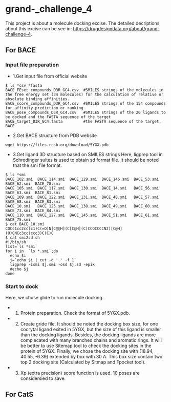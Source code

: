 # grand-_challenge_4

This project is about a molecule docking excise. The detailed decriptions about this excise can be see in: https://drugdesigndata.org/about/grand-challenge-4.

## For BACE
### Input file preparation
- 1.Get input file from official website
```
$ ls *csv *fasta
BACE_FEset_compounds_D3R_GC4.csv  #SMILES strings of the molecules in the free energy set (34 molecules) for the calculation of relative or absolute binding affinities.
BACE_score_compounds_D3R_GC4.csv  #SMILES strings of the 154 compounds for affinity prediction or ranking
BACE_pose_compounds_D3R_GC4.csv   #SMILES strings of the 20 ligands to be docked and the FASTA sequence of the target
BACE_target_D3R_GC4.fasta         #the FASTA sequence of the target, BACE
```
- 2.Get BACE structure from PDB website
```
wget https://files.rcsb.org/download/5YGX.pdb
```

- 3.Get ligand 3D structure based on SMILES strings
Here, ligprep tool in Schrodinger suites is used to obtain sd format file. It should be noted that the smi file format. 
```
$ ls *smi
BACE_102.smi  BACE_114.smi  BACE_129.smi  BACE_146.smi  BACE_53.smi  BACE_62.smi  BACE_78.smi
BACE_105.smi  BACE_117.smi  BACE_130.smi  BACE_14.smi   BACE_56.smi  BACE_63.smi  BACE_81.smi
BACE_109.smi  BACE_122.smi  BACE_131.smi  BACE_48.smi   BACE_57.smi  BACE_68.smi  BACE_83.smi
BACE_10.smi   BACE_125.smi  BACE_138.smi  BACE_49.smi   BACE_60.smi  BACE_73.smi  BACE_84.smi
BACE_110.smi  BACE_127.smi  BACE_145.smi  BACE_51.smi   BACE_61.smi  BACE_75.smi
$ cat BACE_10.smi 
COCc1cc2cc(c1)C(=O)N[C@@H](C[C@H](C)CCOCCCCN2)[C@H](O)CNCc3cc(ccc3)C(C)C
$ cat smi2sd.sh 
#!/bin/sh
list=`ls *smi`
for i in  `ls *.smi`;do
  echo $i
  j=`echo $i | cut -d '.' -f 1`
  ligprep -ismi $j.smi -osd $j.sd -epik
  #echo $j
done
```

### Start to dock
Here, we chose glide to run molecule docking.
- 1. Protein preparation. Check the format of 5YGX.pdb.
- 2. Create gride file. It should be noted the docking box size, for one cocrytal ligand exited in 5YGX, but the size of this ligand is smaller than the docking ligands. Besides, the docking ligands are more complecated with many branched chains and aromatic rings. It will be better to use Sitemap tool to check the docking sites in the protein of 5YGX. Finally, we chose the docking site with (18.94, 40.55, -6.39) extended by box with 30 A. This box size contain two top 2 docking site (Calculated by Sitmap and Fpocket tool).
- 3. Xp (extra precision) score function is used. 10 poses are considersied to save.

## For CatS
